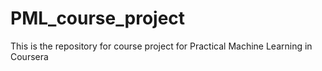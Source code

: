 # PML_course_project
This is the repository for course project for Practical Machine Learning in Coursera
